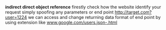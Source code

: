 **indirect direct object reference** 
firestly check how the website identify your request 
simply spoofing  any parameters or end point  http://target.com?user=1224
we can access and change returning data format  of end point by using extension like
www.google.com/users.json-.html
